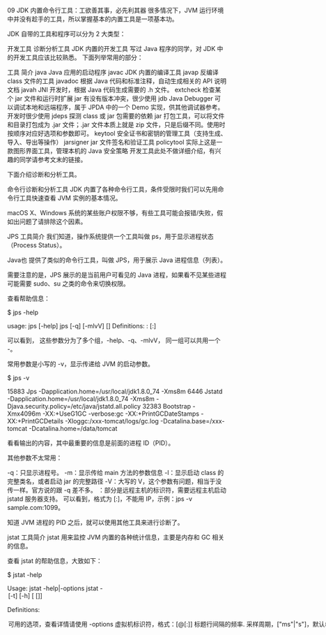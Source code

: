 09 JDK 内置命令行工具：工欲善其事，必先利其器
很多情况下，JVM 运行环境中并没有趁手的工具，所以掌握基本的内置工具是一项基本功。

JDK 自带的工具和程序可以分为 2 大类型：

开发工具
诊断分析工具
JDK 内置的开发工具
写过 Java 程序的同学，对 JDK 中的开发工具应该比较熟悉。 下面列举常用的部分：

工具	简介
java	Java 应用的启动程序
javac	JDK 内置的编译工具
javap	反编译 class 文件的工具
javadoc	根据 Java 代码和标准注释，自动生成相关的 API 说明文档
javah	JNI 开发时，根据 Java 代码生成需要的 .h 文件。
extcheck	检查某个 jar 文件和运行时扩展 jar 有没有版本冲突，很少使用
jdb	Java Debugger 可以调试本地和远端程序，属于 JPDA 中的一个 Demo 实现，供其他调试器参考。开发时很少使用
jdeps	探测 class 或 jar 包需要的依赖
jar	打包工具，可以将文件和目录打包成为 .jar 文件；.jar 文件本质上就是 zip 文件，只是后缀不同。使用时按顺序对应好选项和参数即可。
keytool	安全证书和密钥的管理工具（支持生成、导入、导出等操作）
jarsigner	jar 文件签名和验证工具
policytool	实际上这是一款图形界面工具，管理本机的 Java 安全策略
开发工具此处不做详细介绍，有兴趣的同学请参考文末的链接。

下面介绍诊断和分析工具。

命令行诊断和分析工具
JDK 内置了各种命令行工具，条件受限时我们可以先用命令行工具快速查看 JVM 实例的基本情况。

macOS X、Windows 系统的某些账户权限不够，有些工具可能会报错/失败，假如出问题了请排除这个因素。

JPS 工具简介
我们知道，操作系统提供一个工具叫做 ps，用于显示进程状态（Process Status）。

Java也 提供了类似的命令行工具，叫做 JPS，用于展示 Java 进程信息（列表）。

需要注意的是，JPS 展示的是当前用户可看见的 Java 进程，如果看不见某些进程可能需要 sudo、su 之类的命令来切换权限。

查看帮助信息：

$ jps -help

usage: jps [-help]
jps [-q] [-mlvV] [<hostid>]
Definitions:
<hostid>:      <hostname>[:<port>]

可以看到， 这些参数分为了多个组，-help、-q、-mlvV， 同一组可以共用一个 -。

常用参数是小写的 -v，显示传递给 JVM 的启动参数。

$ jps -v

15883 Jps -Dapplication.home=/usr/local/jdk1.8.0_74 -Xms8m
6446 Jstatd -Dapplication.home=/usr/local/jdk1.8.0_74 -Xms8m
-Djava.security.policy=/etc/java/jstatd.all.policy
32383 Bootstrap -Xmx4096m -XX:+UseG1GC -verbose:gc
-XX:+PrintGCDateStamps -XX:+PrintGCDetails
-Xloggc:/xxx-tomcat/logs/gc.log
-Dcatalina.base=/xxx-tomcat -Dcatalina.home=/data/tomcat

看看输出的内容，其中最重要的信息是前面的进程 ID（PID）。

其他参数不太常用：

-q：只显示进程号。
-m：显示传给 main 方法的参数信息
-l：显示启动 class 的完整类名，或者启动 jar 的完整路径
-V：大写的 V，这个参数有问题，相当于没传一样。官方说的跟 -q 差不多。
<hostid>：部分是远程主机的标识符，需要远程主机启动 jstatd 服务器支持。
可以看到，格式为 <hostname>[:<port>]，不能用 IP，示例：jps -v sample.com:1099。

知道 JVM 进程的 PID 之后，就可以使用其他工具来进行诊断了。

jstat 工具简介
jstat 用来监控 JVM 内置的各种统计信息，主要是内存和 GC 相关的信息。

查看 jstat 的帮助信息，大致如下：

$ jstat -help

Usage: jstat -help|-options
jstat -<option> [-t] [-h<lines>] <vmid> [<interval> [<count>]]

Definitions:
  <option>      可用的选项，查看详情请使用 -options
  <vmid>        虚拟机标识符，格式：<lvmid>[@<hostname>[:<port>]]
  <lines>       标题行间隔的频率.
  <interval>    采样周期，<n>["ms"|"s"]，默认单位是毫秒 "ms"
  <count>       采用总次数
  -J<flag>      传给jstat底层JVM的 <flag> 参数

再来看看 <option> 部分支持哪些选项：

$ jstat -options

-class
-compiler
-gc
-gccapacity
-gccause
-gcmetacapacity
-gcnew
-gcnewcapacity
-gcold
-gcoldcapacity
-gcutil
-printcompilation

简单说明这些选项，不感兴趣可以跳着读。

-class：类加载（Class loader）信息统计。
-compiler：JIT 即时编译器相关的统计信息。
-gc：GC 相关的堆内存信息，用法：jstat -gc -h 10 -t 864 1s 20。
-gccapacity：各个内存池分代空间的容量。
-gccause：看上次 GC、本次 GC（如果正在 GC 中）的原因，其他输出和 -gcutil 选项一致。
-gcnew：年轻代的统计信息（New = Young = Eden + S0 + S1）。
-gcnewcapacity：年轻代空间大小统计。
-gcold：老年代和元数据区的行为统计。
-gcoldcapacity：old 空间大小统计。
-gcmetacapacity：meta 区大小统计。
-gcutil：GC 相关区域的使用率（utilization）统计。
-printcompilation：打印 JVM 编译统计信息。
实例：

jstat -gcutil -t 864

-gcutil 选项是统计 GC 相关区域的使用率（utilization），结果如下：

Timestamp	S0	S1	E	O	M	CCS	YGC	YGCT	FGC	FGCT	GCT
14251645.5	0.00	13.50	55.05	71.91	83.84	69.52	113767	206.036	4	0.122	206.158
-t 选项的位置是固定的，不能在前也不能在后。可以看出是用于显示时间戳，即 JVM 启动到现在的秒数。

简单分析一下：

Timestamp 列：JVM 启动了 1425 万秒，大约 164 天。
S0：就是 0 号存活区的百分比使用率。0% 很正常，因为 S0 和 S1 随时有一个是空的。
S1：就是 1 号存活区的百分比使用率。
E：就是 Eden 区，新生代的百分比使用率。
O：就是 Old 区，老年代。百分比使用率。
M：就是 Meta 区，元数据区百分比使用率。
CCS：压缩 class 空间（Compressed class space）的百分比使用率。
YGC（Young GC）：年轻代 GC 的次数。11 万多次，不算少。
YGCT 年轻代 GC 消耗的总时间。206 秒，占总运行时间的万分之一不到，基本上可忽略。
FGC：FullGC 的次数，可以看到只发生了 4 次，问题应该不大。
FGCT：FullGC 的总时间，0.122 秒，平均每次 30ms 左右，大部分系统应该能承受。
GCT：所有 GC 加起来消耗的总时间，即 YGCT + FGCT。
可以看到，-gcutil 这个选项出来的信息不太好用，统计的结果是百分比，不太直观。

再看看 -gc 选项，GC 相关的堆内存信息。

jstat -gc -t 864 1s
jstat -gc -t 864 1s 3
jstat -gc -t -h 10 864 1s 15

其中的 1s 占了 <interval> 这个槽位，表示每 1 秒输出一次信息。

1s 3 的意思是每秒输出 1 次，最多 3 次。

如果只指定刷新周期，不指定 <count> 部分，则会一直持续输出。 退出输出按 CTRL+C 即可。

-h 10 的意思是每 10 行输出一次表头。

结果大致如下：

Timestamp	S0C	S1C	S0U	S1U	EC	EU	OC	OU	MC	MU	YGC	YGCT	FGC	FGCT
14254245.3	1152.0	1152.0	145.6	0.0	9600.0	2312.8	11848.0	8527.3	31616.0	26528.6	113788	206.082	4	0.122
14254246.3	1152.0	1152.0	145.6	0.0	9600.0	2313.1	11848.0	8527.3	31616.0	26528.6	113788	206.082	4	0.122
14254247.3	1152.0	1152.0	145.6	0.0	9600.0	2313.4	11848.0	8527.3	31616.0	26528.6	113788	206.082	4	0.122
上面的结果是精简过的，为了排版去掉了 GCT、CCSC、CCSU 这三列。看到这些单词可以试着猜一下意思，详细的解读如下：

Timestamp 列：JVM 启动了 1425 万秒，大约 164 天。
S0C：0 号存活区的当前容量（capacity），单位 kB。
S1C：1 号存活区的当前容量，单位 kB。
S0U：0 号存活区的使用量（utilization），单位 kB。
S1U：1 号存活区的使用量，单位 kB。
EC：Eden 区，新生代的当前容量，单位 kB。
EU：Eden 区，新生代的使用量，单位 kB。
OC：Old 区，老年代的当前容量，单位 kB。
OU：Old 区，老年代的使用量，单位 kB。 （需要关注）
MC：元数据区的容量，单位 kB。
MU：元数据区的使用量，单位 kB。
CCSC：压缩的 class 空间容量，单位 kB。
CCSU：压缩的 class 空间使用量，单位 kB。
YGC：年轻代 GC 的次数。
YGCT：年轻代 GC 消耗的总时间。 （重点关注）
FGC：Full GC 的次数
FGCT：Full GC 消耗的时间。 （重点关注）
GCT：垃圾收集消耗的总时间。
最重要的信息是 GC 的次数和总消耗时间，其次是老年代的使用量。

在没有其他监控工具的情况下， jstat 可以简单查看各个内存池和 GC 的信息，可用于判别是否是 GC 问题或者内存溢出。

jmap 工具
面试最常问的就是 jmap 工具了。jmap 主要用来 Dump 堆内存。当然也支持输出统计信息。

官方推荐使用 JDK 8 自带的 jcmd 工具来取代 jmap，但是 jmap 深入人心，jcmd 可能暂时取代不了。

查看 jmap 帮助信息：

$ jmap -help

Usage:
jmap [option] <pid>
(连接到本地进程)
jmap [option] <executable <core>
(连接到 core file)
jmap [option] [server_id@]<remote-IP-hostname>
(连接到远程 debug 服务)

where <option> is one of:
<none>               等同于 Solaris 的 pmap 命令
-heap                打印 Java 堆内存汇总信息
-histo[:live]        打印 Java 堆内存对象的直方图统计信息
如果指定了 "live" 选项则只统计存活对象，强制触发一次 GC
-clstats             打印 class loader 统计信息
-finalizerinfo       打印等待 finalization 的对象信息
-dump:<dump-options> 将堆内存 dump 为 hprof 二进制格式
支持的 dump-options：
live         只 dump 存活对象，不指定则导出全部。
format=b     二进制格式(binary format)
file=<file>  导出文件的路径
示例：jmap -dump:live,format=b,file=heap.bin <pid>
-F                   强制导出，若 jmap 被 hang 住不响应，可断开后使用此选项。
其中 "live" 选项不支持强制导出。
-h | -help           to print this help message
-J<flag>             to pass <flag> directly to the runtime system

常用选项就 3 个：

-heap：打印堆内存（/内存池）的配置和使用信息。
-histo：看哪些类占用的空间最多，直方图。
-dump:format=b,file=xxxx.hprof：Dump 堆内存。
示例：看堆内存统计信息。

$ jmap -heap 4524

输出信息：

Attaching to process ID 4524, please wait...
Debugger attached successfully.
Server compiler detected.
JVM version is 25.65-b01

using thread-local object allocation.
Parallel GC with 4 thread(s)

Heap Configuration:
MinHeapFreeRatio         = 0
MaxHeapFreeRatio         = 100
MaxHeapSize              = 2069889024 (1974.0MB)
NewSize                  = 42991616 (41.0MB)
MaxNewSize               = 689963008 (658.0MB)
OldSize                  = 87031808 (83.0MB)
NewRatio                 = 2
SurvivorRatio            = 8
MetaspaceSize            = 21807104 (20.796875MB)
CompressedClassSpaceSize = 1073741824 (1024.0MB)
MaxMetaspaceSize         = 17592186044415 MB
G1HeapRegionSize         = 0 (0.0MB)

Heap Usage:
PS Young Generation
Eden Space:
capacity = 24117248 (23.0MB)
used     = 11005760 (10.49591064453125MB)
free     = 13111488 (12.50408935546875MB)
45.63439410665761% used
From Space:
capacity = 1048576 (1.0MB)
used     = 65536 (0.0625MB)
free     = 983040 (0.9375MB)
6.25% used
To Space:
capacity = 1048576 (1.0MB)
used     = 0 (0.0MB)
free     = 1048576 (1.0MB)
0.0% used
PS Old Generation
capacity = 87031808 (83.0MB)
used     = 22912000 (21.8505859375MB)
free     = 64119808 (61.1494140625MB)
26.32600715361446% used

12800 interned Strings occupying 1800664 bytes.

Attached，连着；
Detached，分离。
可以看到堆内存和内存池的相关信息。当然，这些信息有多种方式可以得到，比如 JMX。

看看直方图：

$ jmap -histo 4524

结果为：

num     #instances         #bytes  class name
----------------------------------------------
1:         52214       11236072  [C
2:        126872        5074880  java.util.TreeMap$Entry
3:          5102        5041568  [B
4:         17354        2310576  [I
5:         45258        1086192  java.lang.String
......

简单分析，其中 [C 占用了 11MB 内存，没占用什么空间。

[C 表示 chat[]，[B 表示 byte[]，[I 表示 int[]，其他类似。这种基础数据类型很难分析出什么问题。

Java 中的大对象、巨无霸对象，一般都是长度很大的数组。

Dump 堆内存：

cd $CATALINA_BASE
jmap -dump:format=b,file=3826.hprof 3826

导出完成后，dump 文件大约和堆内存一样大。可以想办法压缩并传输。

分析 hprof 文件可以使用 jhat 或者 mat 工具。

jcmd 工具
诊断工具：jcmd 是 JDK 8 推出的一款本地诊断工具，只支持连接本机上同一个用户空间下的 JVM 进程。

查看帮助：

$ jcmd -help

Usage: jcmd <pid | main class> <command ...|PerfCounter.print|-f file>
or: jcmd -l                                                   
or: jcmd -h

command 必须是指定 JVM 可用的有效 jcmd 命令。     
可以使用 "help" 命令查看该 JVM 支持哪些命令。  
如果指定 pid 部分的值为 0，则会将 commands 发送给所有可见的 Java 进程。  
指定 main class 则用来匹配启动类。可以部分匹配。（适用同一个类启动多实例）。                       
If no options are given, lists Java processes (same as -p).

PerfCounter.print 命令可以展示该进程暴露的各种计数器
-f  从文件读取可执行命令                 
-l  列出（list）本机上可见的 JVM 进程                    
-h  this help

查看进程信息：

jcmd
jcmd -l
jps -lm

11155 org.jetbrains.idea.maven.server.RemoteMavenServer

这几个命令的结果差不多。可以看到其中有一个 PID 为 11155 的进程，下面看看可以用这个 PID 做什么。

给这个进程发一个 help 指令：

jcmd 11155 help
jcmd RemoteMavenServer help

pid 和 main-class 输出信息是一样的：

11155:
The following commands are available:
VM.native_memory
ManagementAgent.stop
ManagementAgent.start_local
ManagementAgent.start
GC.rotate_log
Thread.print
GC.class_stats
GC.class_histogram
GC.heap_dump
GC.run_finalization
GC.run
VM.uptime
VM.flags
VM.system_properties
VM.command_line
VM.version
help

可以试试这些命令。查看 VM 相关的信息：

# JVM 实例运行时间
jcmd 11155 VM.uptime
9307.052 s

#JVM 版本号
jcmd 11155 VM.version
OpenJDK 64-Bit Server VM version 25.76-b162
JDK 8.0_76

# JVM 实际生效的配置参数
jcmd 11155 VM.flags
11155:
-XX:CICompilerCount=4 -XX:InitialHeapSize=268435456
-XX:MaxHeapSize=536870912 -XX:MaxNewSize=178782208
-XX:MinHeapDeltaBytes=524288 -XX:NewSize=89128960
-XX:OldSize=179306496 -XX:+UseCompressedClassPointers
-XX:+UseCompressedOops -XX:+UseParallelGC

# 查看命令行参数
jcmd 11155 VM.command_line
VM Arguments:
jvm_args: -Xmx512m -Dfile.encoding=UTF-8
java_command: org.jetbrains.idea.maven.server.RemoteMavenServer
java_class_path (initial): ...(xxx省略)...
Launcher Type: SUN_STANDARD

# 系统属性
jcmd 11155 VM.system_properties
...
java.runtime.name=OpenJDK Runtime Environment
java.vm.version=25.76-b162
java.vm.vendor=Oracle Corporation
user.country=CN

GC 相关的命令，统计每个类的实例占用字节数。

$ jcmd 11155 GC.class_histogram

num     #instances         #bytes  class name
----------------------------------------------
1:         11613        1420944  [C
2:          3224         356840  java.lang.Class
3:           797         300360  [B
4:         11555         277320  java.lang.String
5:          1551         193872  [I
6:          2252         149424  [Ljava.lang.Object;

Dump 堆内存：

$jcmd 11155 help GC.heap_dump

Syntax : GC.heap_dump [options] <filename>
Arguments: filename :  Name of the dump file (STRING, no default value)
Options:  -all=true 或者 -all=false (默认)

# 两者效果差不多; jcmd 需要指定绝对路径； jmap 不能指定绝对路径
jcmd 11155 GC.heap_dump -all=true ~/11155-by-jcmd.hprof
jmap -dump:file=./11155-by-jmap.hprof 11155

jcmd 坑的地方在于，必须指定绝对路径，否则导出的 hprof 文件就以 JVM 所在的目录计算。（因为是发命令交给 JVM 执行的）

其他命令用法类似，必要时请参考官方文档。

jstack 工具
命令行工具、诊断工具：jstack 工具可以打印出 Java 线程的调用栈信息（Stack Trace）。一般用来查看存在哪些线程，诊断是否存在死锁等。

这时候就看出来给线程（池）命名的必要性了（开发不规范，整个项目都是坑），具体可参考阿里巴巴的 Java 开发规范。

看看帮助信息：

$jstack -help

Usage:
jstack [-l] <pid>
(to connect to running process)
jstack -F [-m] [-l] <pid>
(to connect to a hung process)
jstack [-m] [-l] <executable> <core>
(to connect to a core file)
jstack [-m] [-l] [server_id@]<remote server IP or hostname>
(to connect to a remote debug server)

Options:
-F  to force a thread dump. Use when jstack <pid> does not respond (process is hung)
-m  to print both java and native frames (mixed mode)
-l  long listing. Prints additional information about locks
-h or -help to print this help message

选项说明：

-F：强制执行 Thread Dump，可在 Java 进程卡死（hung 住）时使用，此选项可能需要系统权限。
-m：混合模式（mixed mode），将 Java 帧和 native 帧一起输出，此选项可能需要系统权限。
-l：长列表模式，将线程相关的 locks 信息一起输出，比如持有的锁，等待的锁。
常用的选项是 -l，示例用法。

jstack 4524
jstack -l 4524

死锁的原因一般是锁定多个资源的顺序出了问题（交叉依赖）， 网上示例代码很多，比如搜索“Java 死锁 示例”。

在 Linux 和 macOS 上，jstack pid 的效果跟 kill -3 pid 相同。

jinfo 工具
诊断工具：jinfo 用来查看具体生效的配置信息以及系统属性，还支持动态增加一部分参数。

看看帮助信息：

$ jinfo -help

Usage:
jinfo [option] <pid>
(to connect to running process)
jinfo [option] <executable <core>
(to connect to a core file)
jinfo [option] [server_id@]<remote-IP-hostname>
(to connect to remote debug server)

where <option> is one of:
-flag <name>         to print the value of the named VM flag
-flag [+|-]<name>    to enable or disable the named VM flag
-flag <name>=<value> to set the named VM flag to the given value
-flags               to print VM flags
-sysprops            to print Java system properties
<no option>          to print both of the above
-h | -help           to print this help message

使用示例：

jinfo 36663
jinfo -flags 36663

不加参数过滤，则打印所有信息。

jinfo 在 Windows 上比较稳定。在 macOS 上需要 root 权限，或是需要在提示下输入当前用户的密码。

56345767.png

然后就可以看到如下信息：

jinfo 36663
Attaching to process ID 36663, please wait...
Debugger attached successfully.
Server compiler detected.
JVM version is 25.131-b11
Java System Properties:

java.runtime.name = Java(TM) SE Runtime Environment
java.vm.version = 25.131-b11
sun.boot.library.path = /Library/Java/JavaVirtualMachines/jdk1.8.0_131.jdk/Contents/Home/jre/lib
// 中间省略了几十行
java.ext.dirs = /Users/kimmking/Library/Java/Extensions:/Library/Java/JavaVirtualMachines/jdk1.8.0_131.jdk/Contents/Home/jre/lib/ext:/Library/Java/Extensions:/Network/Library/Java/Extensions:/System/Library/Java/Extensions:/usr/lib/java
sun.boot.class.path = /Library/Java/JavaVirtualMachines/jdk1.8.0_131.jdk/Contents/Home/jre/lib/resources.jar:/Library/Java/JavaVirtualMachines/jdk1.8.0_131.jdk/Contents/Home/jre/lib/rt.jar:/Library/Java/JavaVirtualMachines/jdk1.8.0_131.jdk/Contents/Home/jre/lib/sunrsasign.jar:/Library/Java/JavaVirtualMachines/jdk1.8.0_131.jdk/Contents/Home/jre/lib/jsse.jar:/Library/Java/JavaVirtualMachines/jdk1.8.0_131.jdk/Contents/Home/jre/lib/jce.jar:/Library/Java/JavaVirtualMachines/jdk1.8.0_131.jdk/Contents/Home/jre/lib/charsets.jar:/Library/Java/JavaVirtualMachines/jdk1.8.0_131.jdk/Contents/Home/jre/lib/jfr.jar:/Library/Java/JavaVirtualMachines/jdk1.8.0_131.jdk/Contents/Home/jre/classes
java.vendor = Oracle Corporation
maven.home = /Users/kimmking/tools/apache-maven-3.5.0
file.separator = /
java.vendor.url.bug = http://bugreport.sun.com/bugreport/
sun.io.unicode.encoding = UnicodeBig
sun.cpu.endian = little
sun.cpu.isalist =

VM Flags:
Non-default VM flags: -XX:CICompilerCount=3 -XX:InitialHeapSize=134217728 -XX:MaxHeapSize=2147483648 -XX:MaxNewSize=715653120 -XX:MinHeapDeltaBytes=524288 -XX:NewSize=44564480 -XX:OldSize=89653248 -XX:+TraceClassLoading -XX:+TraceClassUnloading -XX:+UseCompressedClassPointers -XX:+UseCompressedOops -XX:+UseFastUnorderedTimeStamps -XX:+UseParallelGC
Command line: -Dclassworlds.conf=/Users/kimmking/tools/apache-maven-3.5.0/bin/m2.conf -Dmaven.home=/Users/kimmking/tools/apache-maven-3.5.0 -Dmaven.multiModuleProjectDirectory=/Users/kimmking/gateway/spring-cloud-gateway-demo/netty-server

可以看到所有的系统属性和启动使用的 VM 参数、命令行参数。非常有利于我们排查问题，特别是去排查一个已经运行的 JVM 里问题，通过 jinfo 我们就知道它依赖了哪些库，用了哪些参数启动。

如果在 Mac 和 Linux 系统上使用一直报错，则可能是没有权限，或者 jinfo 版本和目标 JVM 版本不一致的原因，例如：

Error attaching to process:
sun.jvm.hotspot.runtime.VMVersionMismatchException:
Supported versions are 25.74-b02. Target VM is 25.66-b17

jrunscript 和 jjs 工具
jrunscript 和 jjs 工具用来执行脚本，只要安装了 JDK 8+，就可以像 shell 命令一样执行相关的操作了。这两个工具背后，都是 JDK 8 自带的 JavaScript 引擎 Nashorn。

执行交互式操作：

$ jrunscript
nashorn> 66+88
154

或者：

$ jjs
jjs> 66+88
154

按 CTRL+C 或者输入 exit() 回车，退出交互式命令行。

其中 jrunscript 可以直接用来执行 JS 代码块或 JS 文件。比如类似 curl 这样的操作：

jrunscript -e "cat('http://www.baidu.com')"

或者这样：

jrunscript -e "print('hello,kk.jvm'+1)"

甚至可以执行 JS 脚本：

jrunscript -l js -f /XXX/XXX/test.js

而 jjs 则只能交互模式，但是可以指定 JavaScript 支持的 ECMAScript 语言版本，比如 ES5 或者 ES6。

这个工具在某些情况下还是有用的，还可以在脚本中执行 Java 代码，或者调用用户自己的 jar 文件或者 Java 类。详细的操作说明可以参考：

jrunscript - command line script shell

如果是 JDK 9 及以上的版本，则有一个更完善的 REPL 工具——JShell，可以直接解释执行 Java 代码。

而这些性能诊断工具官方并不提供技术支持，所以如果碰到报错信息，请不要着急，可以试试其他工具。不行就换 JDK 版本。